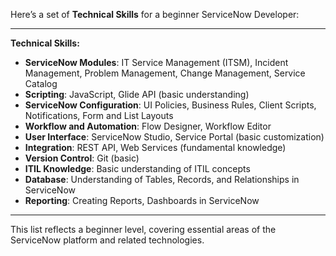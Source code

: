 Here’s a set of **Technical Skills** for a beginner ServiceNow Developer:

---

**Technical Skills:**

- **ServiceNow Modules**: IT Service Management (ITSM), Incident Management, Problem Management, Change Management, Service Catalog
- **Scripting**: JavaScript, Glide API (basic understanding)
- **ServiceNow Configuration**: UI Policies, Business Rules, Client Scripts, Notifications, Form and List Layouts
- **Workflow and Automation**: Flow Designer, Workflow Editor
- **User Interface**: ServiceNow Studio, Service Portal (basic customization)
- **Integration**: REST API, Web Services (fundamental knowledge)
- **Version Control**: Git (basic)
- **ITIL Knowledge**: Basic understanding of ITIL concepts
- **Database**: Understanding of Tables, Records, and Relationships in ServiceNow
- **Reporting**: Creating Reports, Dashboards in ServiceNow

---

This list reflects a beginner level, covering essential areas of the ServiceNow platform and related technologies.
